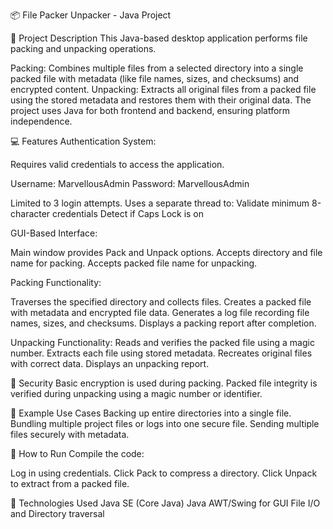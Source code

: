 📦 File Packer Unpacker - Java Project

📝 Project Description
This Java-based desktop application performs file packing and unpacking operations.

Packing: Combines multiple files from a selected directory into a single packed file with metadata (like file names, sizes, and checksums) and encrypted content.
Unpacking: Extracts all original files from a packed file using the stored metadata and restores them with their original data.
The project uses Java for both frontend and backend, ensuring platform independence.

💻 Features
Authentication System:

Requires valid credentials to access the application.

Username: MarvellousAdmin
Password: MarvellousAdmin

Limited to 3 login attempts.
Uses a separate thread to:
Validate minimum 8-character credentials
Detect if Caps Lock is on

GUI-Based Interface:

Main window provides Pack and Unpack options.
Accepts directory and file name for packing.
Accepts packed file name for unpacking.

Packing Functionality:

Traverses the specified directory and collects files.
Creates a packed file with metadata and encrypted file data.
Generates a log file recording file names, sizes, and checksums.
Displays a packing report after completion.

Unpacking Functionality:
Reads and verifies the packed file using a magic number.
Extracts each file using stored metadata.
Recreates original files with correct data.
Displays an unpacking report.

🔐 Security
Basic encryption is used during packing.
Packed file integrity is verified during unpacking using a magic number or identifier.

📁 Example Use Cases
Backing up entire directories into a single file.
Bundling multiple project files or logs into one secure file.
Sending multiple files securely with metadata.

🚀 How to Run
Compile the code:

Log in using credentials.
Click Pack to compress a directory.
Click Unpack to extract from a packed file.

📌 Technologies Used
Java SE (Core Java)
Java AWT/Swing for GUI
File I/O and Directory traversal

